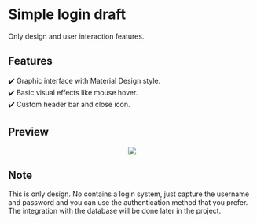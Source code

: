 # Simple login draft
Only design and user interaction features.

## Features
✔️ Graphic interface with Material Design style.\
✔️ Basic visual effects like mouse hover.\
✔️ Custom header bar and close icon.

## Preview

<p align="center">
  <kbd>
    <img src="https://i.imgur.com/LvrfxqL.png"></img>
  </kbd>
</p>

## Note
This is only design. No contains a login system, just capture the username and password and you can use the authentication method that you prefer.
The integration with the database will be done later in the project.
